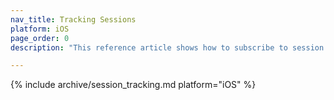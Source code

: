 ```yaml
---
nav_title: Tracking Sessions
platform: iOS
page_order: 0
description: "This reference article shows how to subscribe to session updates for your iOS application."

---
```


{% include archive/session_tracking.md platform="iOS" %}
